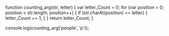 function counting_arg(str, letter) 
{
 var letter_Count = 0;
 for (var position = 0; position < str.length; position++) 
 {
    if (str.charAt(position) == letter) 
      {
      letter_Count += 1;
      }
  }
  return letter_Count;
}

console.log(counting_arg('people', 'p'));
